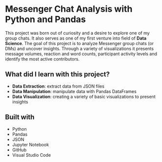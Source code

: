 # Messenger Chat Analysis with Python and Pandas

This project was born out of curiosity and a desire to explore one of my group chats. It also serves as one of my first venture into field of <b>Data Science</b>. The goal of this project is to analyze Messenger group chats (or DMs) and uncover insights. Through a variety of visualizations it presents message volumes, reaction and word counts, participant activity levels and identify the most active contributors.

## What did I learn with this project?
 - <b>Data Extraction</b>: extract data from JSON files
 - <b>Data Manipulation</b>: manipulate data with Pandas DataFrames
 - <b>Data Visualization</b>: creating a variety of basic visualizations to present insights

## Built with
 - Python
 - Pandas
 - JSON
 - Jupyter Notebook
 - GitHub
 - Visual Studio Code
